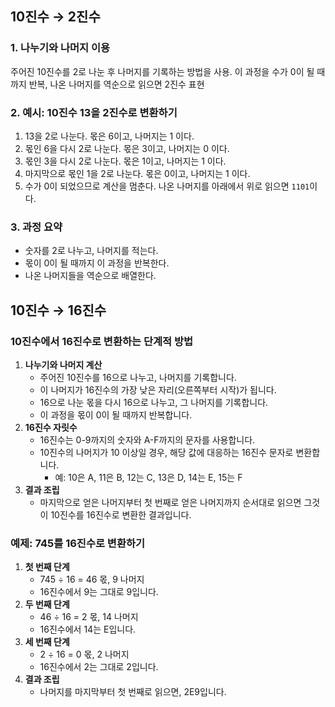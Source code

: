 ## 10진수 → 2진수
### 1. 나누기와 나머지 이용
주어진 10진수를 2로 나눈 후 나머지를 기록하는 방법을 사용. 
이 과정을 수가 0이 될 때까지 반복, 나온 나머지를 역순으로 읽으면 2진수 표현
### 2. 예시: 10진수 13을 2진수로 변환하기
1. 13을 2로 나눈다. 몫은 6이고, 나머지는 1 이다.
2. 몫인 6을 다시 2로 나눈다. 몫은 3이고, 나머지는 0 이다.
3. 몫인 3을 다시 2로 나눈다. 몫은 1이고, 나머지는 1 이다.
4. 마지막으로 몫인 1을 2로 나눈다. 몫은 0이고, 나머지는 1 이다.
5. 수가 0이 되었으므로 계산을 멈춘다. 나온 나머지를 아래에서 위로 읽으면 `1101`이다.
### 3. 과정 요약
- 숫자를 2로 나누고, 나머지를 적는다.
- 몫이 0이 될 때까지 이 과정을 반복한다.
- 나온 나머지들을 역순으로 배열한다.

## 10진수 → 16진수
### 10진수에서 16진수로 변환하는 단계적 방법
1. **나누기와 나머지 계산**
    - 주어진 10진수를 16으로 나누고, 나머지를 기록합니다.
    - 이 나머지가 16진수의 가장 낮은 자리(오른쪽부터 시작)가 됩니다.
    - 16으로 나눈 몫을 다시 16으로 나누고, 그 나머지를 기록합니다.
    - 이 과정을 몫이 0이 될 때까지 반복합니다.
2. **16진수 자릿수**    
    - 16진수는 0-9까지의 숫자와 A-F까지의 문자를 사용합니다.
    - 10진수의 나머지가 10 이상일 경우, 해당 값에 대응하는 16진수 문자로 변환합니다.
        - 예: 10은 A, 11은 B, 12는 C, 13은 D, 14는 E, 15는 F
3. **결과 조립**
    - 마지막으로 얻은 나머지부터 첫 번째로 얻은 나머지까지 순서대로 읽으면 그것이 10진수를 16진수로 변환한 결과입니다.
    

### 예제: 745를 16진수로 변환하기
1. **첫 번째 단계**
    - 745 ÷ 16 = 46 몫, 9 나머지
    - 16진수에서 9는 그대로 9입니다.
2. **두 번째 단계**
    - 46 ÷ 16 = 2 몫, 14 나머지
    - 16진수에서 14는 E입니다.
3. **세 번째 단계**
    - 2 ÷ 16 = 0 몫, 2 나머지
    - 16진수에서 2는 그대로 2입니다.
4. **결과 조립**
    - 나머지를 마지막부터 첫 번째로 읽으면, 2E9입니다.